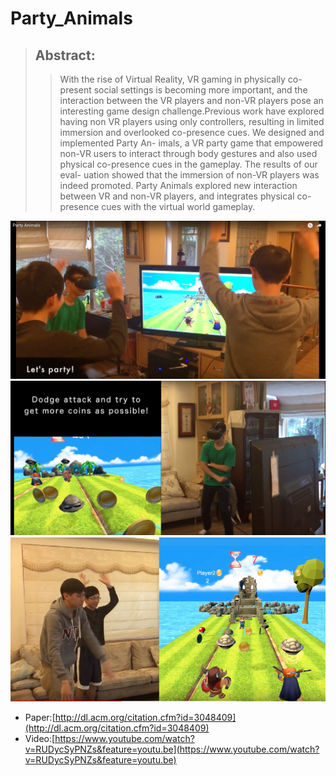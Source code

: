 # Party_Animals

>## Abstract:
>>With the rise of Virtual Reality, VR gaming in physically co- present social settings is becoming more important, and the interaction between the VR players and non-VR players pose an interesting game design challenge.Previous work have explored having non VR players using only controllers, resulting in limited immersion and overlooked co-presence cues. We designed and implemented Party An- imals, a VR party game that empowered non-VR users to interact through body gestures and also used physical co-presence cues in the gameplay. The results of our eval- uation showed that the immersion of non-VR players was indeed promoted. Party Animals explored new interaction between VR and non-VR players, and integrates physical co-presence cues with the virtual world gameplay.

![](Game_video3.png)
![](Game_video2.png)
![](Game_video.png)



+ Paper:[http://dl.acm.org/citation.cfm?id=3048409](http://dl.acm.org/citation.cfm?id=3048409)
+ Video:[https://www.youtube.com/watch?v=RUDycSyPNZs&feature=youtu.be](https://www.youtube.com/watch?v=RUDycSyPNZs&feature=youtu.be)
